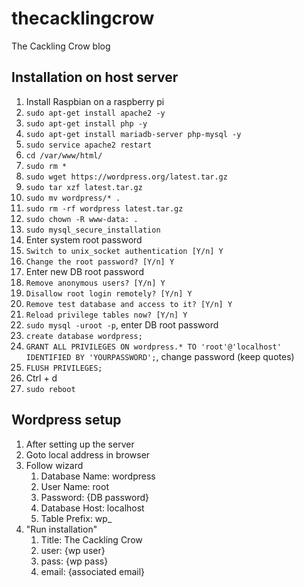 # thecacklingcrow
The Cackling Crow blog


## Installation on host server
1. Install Raspbian on a raspberry pi
2. `sudo apt-get install apache2 -y`
3. `sudo apt-get install php -y`
4. `sudo apt-get install mariadb-server php-mysql -y`
5. `sudo service apache2 restart`
6. `cd /var/www/html/`
7. `sudo rm *`
8. `sudo wget https://wordpress.org/latest.tar.gz`
9.  `sudo tar xzf latest.tar.gz`
10.  `sudo mv wordpress/* .`
11.  `sudo rm -rf wordpress latest.tar.gz`
12.  `sudo chown -R www-data: .`
13.  `sudo mysql_secure_installation`
   1. Enter system root password
   2. `Switch to unix_socket authentication [Y/n] Y`
   3. `Change the root password? [Y/n] Y`
   4. Enter new DB root password
   5. `Remove anonymous users? [Y/n] Y`
   6. `Disallow root login remotely? [Y/n] Y`
   7. `Remove test database and access to it? [Y/n] Y`
   8. `Reload privilege tables now? [Y/n] Y`
14. `sudo mysql -uroot -p`, enter DB root password
   1. `create database wordpress;`
   2. `GRANT ALL PRIVILEGES ON wordpress.* TO 'root'@'localhost' IDENTIFIED BY 'YOURPASSWORD';`, change password (keep quotes)
   3. `FLUSH PRIVILEGES;`
   4. Ctrl + d
16. `sudo reboot`

## Wordpress setup
1. After setting up the server
2. Goto local address in browser
3. Follow wizard
   1. Database Name: wordpress
   2. User Name: root
   3. Password: {DB password}
   4. Database Host: localhost
   5. Table Prefix:  wp_
4. "Run installation"
   1. Title: The Cackling Crow
   2. user: {wp user}
   3. pass: {wp pass}
   4. email: {associated email}

## 
